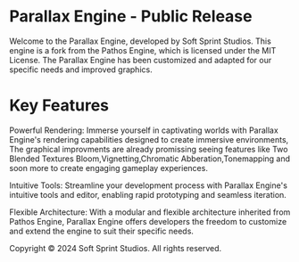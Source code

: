 # Parallax Engine - Public Release
Welcome to the Parallax Engine, developed by Soft Sprint Studios. This engine is a fork from the Pathos Engine, which is licensed under the MIT License. The Parallax Engine has been customized and adapted for our specific needs and improved graphics.

# Key Features

Powerful Rendering: Immerse yourself in captivating worlds with Parallax Engine's rendering capabilities designed to create immersive environments, The graphical improvments are already promissing seeing features like Two Blended Textures Bloom,Vignetting,Chromatic Abberation,Tonemapping and soon more to create engaging gameplay experiences.

Intuitive Tools: Streamline your development process with Parallax Engine's intuitive tools and editor, enabling rapid prototyping and seamless iteration.

Flexible Architecture: With a modular and flexible architecture inherited from Pathos Engine, Parallax Engine offers developers the freedom to customize and extend the engine to suit their specific needs.

Copyright © 2024 Soft Sprint Studios. All rights reserved.
